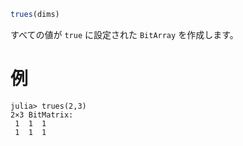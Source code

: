 ```julia
trues(dims)
```

すべての値が `true` に設定された `BitArray` を作成します。

# 例

```jldoctest
julia> trues(2,3)
2×3 BitMatrix:
 1  1  1
 1  1  1
```
